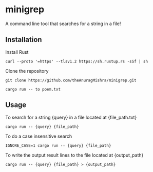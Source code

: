 # minigrep

A command line tool that searches for a string in a file!

## Installation

Install Rust
  ```
  curl --proto '=https' --tlsv1.2 https://sh.rustup.rs -sSf | sh
  ```
Clone the repository
  ```
  git clone https://github.com/theAnuragMishra/minigrep.git
  ```
```
cargo run -- to poem.txt
```

## Usage

To search for a string {query} in a file located at {file_path.txt}
```
cargo run -- {query} {file_path}
```


To do a case insensitive search
```
IGNORE_CASE=1 cargo run -- {query} {file_path}
```


To write the output result lines to the file located at {output_path}
```
cargo run -- {query} {file_path} > {output_path}
```
